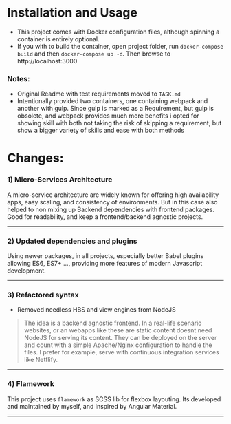 # Installation and Usage
- This project comes with Docker configuration files, although spinning a container is entirely optional.
- If you with to build the container, open project folder, run `docker-compose build` and then `docker-compose up -d`. Then browse to http://localhost:3000

### Notes:
- Original Readme with test requirements moved to `TASK.md`
- Intentionally provided two containers, one containing webpack and another with gulp. Since gulp is marked as a Requirement, but gulp is obsolete, and webpack provides much more benefits i opted for showing skill with both not taking the risk of skipping a requirement, but show a bigger variety of skills and ease with both methods

# Changes:
### **1)** Micro-Services Architecture
A micro-service architecture are widely known for offering high availability apps, easy scaling, and consistency of environments.
But in this case also helped to non mixing up Backend dependencies with frontend packages. Good for readability, and keep a frontend/backend agnostic projects.

---
### **2)** Updated dependencies and plugins
Using newer packages, in all projects, especially better Babel plugins allowing ES6, ES7+ ..., providing more features of modern Javascript development.

---
### **3)** Refactored syntax
- Removed needless HBS and view engines from NodeJS
> The idea is a backend agnostic frontend. In a real-life scenario websites, or an webapps like these are static content doesnt need NodeJS for serving its content. They can be deployed on the server and count with a simple Apache/Nginx configuration to handle the files. I prefer for example, serve with continuous integration services like Netflify.

---
### **4)** Flamework
This project uses `flamework` as SCSS lib for flexbox layouting.
Its developed and maintained by myself, and inspired by Angular Material.

---
